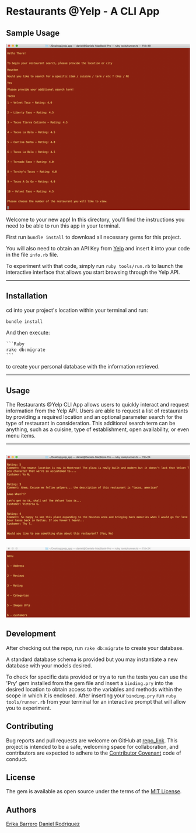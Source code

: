 # Restaurants @Yelp - A CLI App

## Sample Usage

![Display Results](sample_use_images/display_results.png 'Displaying Query Results -Sample')

Welcome to your new app! In this directory, you'll find the instructions you need to be able to run this app in your terminal.

First run `bundle install` to download all necessary gems for this project.

You will also need to obtain an API Key from [Yelp](https://www.yelp.com/developers/v3/manage_app) and insert it into your code in the file `info.rb` file.

To experiment with that code, simply run `ruby tools/run.rb` to launch the interactive interface that allows you start browsing through the Yelp API.

---

## Installation

cd into your project's location within your terminal and run:

```Ruby
bundle install
```

And then execute:

    ```Ruby
    rake db:migrate
    ```

to create your personal database with the information retrieved.

---

## Usage

The Restaurants @Yelp CLI App allows users to quickly interact and request information from the Yelp API. Users are able to request a list of restaurants by providing a required location and an optional parameter search for the type of restaurant in consideration.
This additional search term can be anything, such as a cuisine, type of establishment, open availability, or even menu items.

---

## ![Menu](sample_use_images/display_menu.png 'Displaying Menu -Sample')

![Reviews](sample_use_images/display_reviews.png 'Displaying Review Results -Sample')

## Development

After checking out the repo, run `rake db:migrate` to create your database.

A standard database schema is provided but you may instantiate a new database with your models desired.

To check for specific data provided or try a to run the tests you can use the 'Pry' gem installed from the gem file and insert a `binding.pry` into the desired location to obtain access to the variables and methods within the scope in which it is enclosed.
After inserting your `binding.pry` run `ruby tools/runner.rb` from your terminal for an interactive prompt that will allow you to experiment.

## Contributing

Bug reports and pull requests are welcome on GitHub at [repo_link](https://github.com/danrodz/yelp_app). This project is intended to be a safe, welcoming space for collaboration, and contributors are expected to adhere to the [Contributor Covenant](http://contributor-covenant.org) code of conduct.

## License

The gem is available as open source under the terms of the [MIT License](https://opensource.org/licenses/MIT).

## Authors

[Erika Barrero](https://github.com/e-barr)
[Daniel Rodriguez](https://github.com/danrodz)
